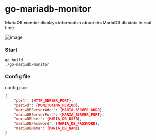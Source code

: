 # go-mariadb-monitor
MariaDB montior displays information about the MariaDB db stats in real time.

![image](https://user-images.githubusercontent.com/10591350/103203305-f22d0e00-4937-11eb-8ce7-9f94be866f95.png)

### Start
```shell
go build
./go-mariadb-monitor
```

### Config file
config.json
```json
{
    "port": {HTTP_SERVER_PORT},
    "period": {MONITORING_PERIOD},
    "mariaDBServerAddr": {MARIA_SERVER_ADDR},
    "mariaDBServerPort": {MARIA_SERVER_PORT},
    "mariaDBUser": {MARIA_DB_USER},
    "mariaDBPassword": {MARIA_DB_PASSWORD},
    "mariaDBName": {MARIA_DB_NAME}
}
```